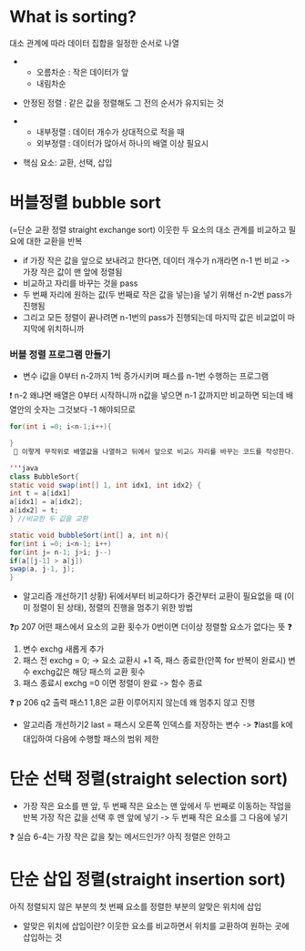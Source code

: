 # What is sorting? 
대소 관계에 따라 데이터 집합을 일정한 순서로 나열

* - 오름차순 : 작은 데이터가 앞
  - 내림차순

*  안정된 정렬 : 같은 값을 정렬해도 그 전의 순서가 유지되는 것

* - 내부정렬 : 데이터 개수가 상대적으로 적을 때
  - 외부정렬 : 데이터가 많아서 하나의 배열 이상 필요시

* 핵심 요소: 교환, 선택, 삽입


# 버블정렬 bubble sort 
(=단순 교환 정렬 straight exchange sort) 이웃한 두 요소의 대소 관계를 비교하고 필요에 대한 교환을 반복

* if 가장 작은 값을 앞으로 보내려고 한다면, 데이터 개수가 n개라면 n-1 번 비교 -> 가장 작은 값이 맨 앞에 정렬됨
* 비교하고 자리를 바꾸는 것을 pass
* 두 번째 자리에 원하는 값(두 번째로 작은 값을 넣는)을 넣기 위해선 n-2번 pass가 진행됨
* 그리고 모든 정렬이 끝나려면 n-1번의 pass가 진행되는데 마지막 값은 비교없이 마지막에 위치하니까

### 버블 정렬 프로그램 만들기
* 변수 i값을 0부터 n-2까지 1씩 증가시키며 패스를 n-1번 수행하는 프로그램

❗ n-2 왜냐면 배열은 0부터 시작하니까 n값을 넣으면 n-1 값까지만 비교하면 되는데 배열안의 숫자는 그것보다 -1 해야되므로

```java
for(int i =0; i<n-1;i++){

}
 📍 이렇게 무작위로 배열값을 나열하고 뒤에서 앞으로 비교& 자리를 바꾸는 코드를 작성한다.

'''java
class BubbleSort{
static void swap(int[] 1, int idx1, int idx2} {
int t = a[idx1]
a[idx1] = a[idx2];
a[idx2] = t;
} //비교한 두 값을 교환

static void bubbleSort(int[] a, int n){
for(int i =0; i<n-1; i++)
for(int j= n-1; j>i; j--)
if(a[[j-1] > a[j])
swap(a, j-1, j);
}
```

* 알고리즘 개선하기1
상황) 뒤에서부터 비교하다가 중간부터 교환이 필요없을 때 (이미 정렬이 된 상태), 정렬의 진행을 멈추기 위한 방법

❓p 207 어떤 패스에서 요소의 교환 횟수가 0번이면 더이상 정렬할 요소가 없다는 뜻
❓
1. 변수 exchg 새롭게 추가 
2. 패스 전  exchg = 0; -> 요소 교환시 +1 즉, 패스 종료한(안쪽 for 반복이 완료시) 변수 exchg값은 해당 패스의 교환 횟수
3. 패스 종료시 exchg =0 이면 정렬이 완료 -> 함수 종료

❓ p 206 q2 출력 패스1 1,8은 교환 이루어지지 않는데 왜 멈추지 않고 진행


* 알고리즘 개선하기2
last = 패스시 오른쪽 인덱스를 저장하는 변수 -> ❓last를 k에 대입하여 다음에 수행할 패스의 범위 제한

# 단순 선택 정렬(straight selection sort) 
* 가장 작은 요소를 맨 앞, 두 번째 작은 요소는 맨 앞에서 두 번째로 이동하는 작업을 반복
가장 작은 값을 선택 후 맨 앞에 넣기 -> 두 번째 작은 요소를 그 다음에 넣기

❓ 실습 6-4는 가장 작은 값을 찾는 메서드인가? 아직 정렬은 안하고

# 단순 삽입 정렬(straight insertion sort) 
아직 정렬되지 않은 부분의 첫 번째 요소를 정렬한 부분의 알맞은 위치에 삽입

* 알맞은 위치에 삽입이란? 이웃한 요소를 비교하면서 위치를 교환하여 원하는 곳에 삽입하는 것
